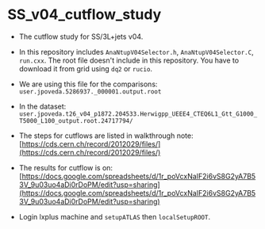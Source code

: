 # SS_v04_cutflow_study
* The cutflow study for SS/3L+jets v04.
* In this repository includes `AnaNtupV04Selector.h`, `AnaNtupV04Selector.C`, `run.cxx`.
The root file doesn't include in this repository. You have to download it from grid using `dq2` or `rucio`.
 * We are using this file for the comparisons:
`user.jpoveda.5286937._000001.output.root`
 * In the dataset:
`user.jpoveda.t26_v04_p1872.204533.Herwigpp_UEEE4_CTEQ6L1_Gtt_G1000_T5000_L100_output.root.24717794/`

* The steps for cutflows are listed in walkthrough note:
[https://cds.cern.ch/record/2012029/files/](https://cds.cern.ch/record/2012029/files/)

* The results for cutflow is on:
[https://docs.google.com/spreadsheets/d/1r_poVcxNaIF2i6vS8G2yA7B53V_9u03uo4aDi0rDoPM/edit?usp=sharing](https://docs.google.com/spreadsheets/d/1r_poVcxNaIF2i6vS8G2yA7B53V_9u03uo4aDi0rDoPM/edit?usp=sharing)

* Login lxplus machine and `setupATLAS` then `localSetupROOT`.
